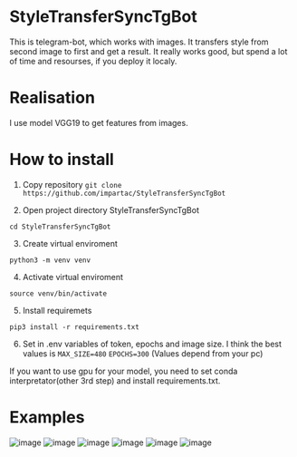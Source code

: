 ﻿# StyleTransferSyncTgBot
This is telegram-bot, which works with images. It transfers style from second image to first and get a result. It really works good, but spend a lot of time and resourses, if you deploy it localy.
# Realisation
I use model VGG19 to get features from images.
# How to install
1. Copy repository
```git clone https://github.com/impartac/StyleTransferSyncTgBot```

2. Open project directory StyleTransferSyncTgBot

```cd StyleTransferSyncTgBot```

3. Create virtual enviroment

```python3 -m venv venv```

4. Activate virtual enviroment

```source venv/bin/activate```

5. Install requiremets

```pip3 install -r requirements.txt```

6. Set in .env variables of token, epochs and image size. 
I think the best values is 
```MAX_SIZE=480```
```EPOCHS=300``` 
(Values depend from your pc)

If you want to use gpu for your model, you need to set conda interpretator(other 3rd step) and install requirements.txt.
# Examples
![image](https://github.com/user-attachments/assets/5e324196-7c75-43f1-a6fd-3ec45eea75ab) ![image](https://github.com/user-attachments/assets/daa64006-4a29-4c11-b454-1588f8a7ac62) ![image](https://github.com/user-attachments/assets/11a67faf-2deb-4208-8474-2c560d19276b)
![image](https://github.com/user-attachments/assets/805118e1-74b0-4896-a22e-209131d1a746) ![image](https://github.com/user-attachments/assets/0ef08603-ed31-4323-84a9-e5bba8aeb243) ![image](https://github.com/user-attachments/assets/1a2e7866-b1bd-46dd-a857-15b9019945ab)





